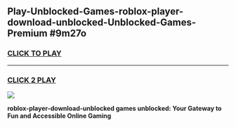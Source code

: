 
## Play-Unblocked-Games-roblox-player-download-unblocked-Unblocked-Games-Premium #9m27o
<h3>
<a href="https://premium.freeplayer.one?title=roblox-player-download-unblocked&ref=12M">CLICK TO PLAY</a></h3>
<hr>

<h3>
<a href="https://premium.freeplayer.one?title=roblox-player-download-unblocked&ref=12M">CLICK 2 PLAY</a>
  
</h3>

<a href="https://premium.freeplayer.one?title=roblox-player-download-unblocked&ref=12M"><img src="https://clearcache.store/games.png"></a>


**roblox-player-download-unblocked games unblocked: Your Gateway to Fun and Accessible Online Gaming**
